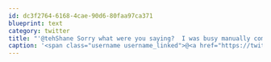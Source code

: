 ```yaml
---
id: dc3f2764-6168-4cae-90d6-80faa97ca371
blueprint: text
category: twitter
title: "'@tehShane Sorry what were you saying?  I was busy manually completing a bunch of configuration requests sent to me from my website"
caption: '<span class="username username_linked">@<a href="https://twitter.com/tehShane" title="Shane Lawrence">tehShane</a></span> Sorry what were you saying?  I was busy manually completing a bunch of configuration requests sent to me from my website'
---
```

